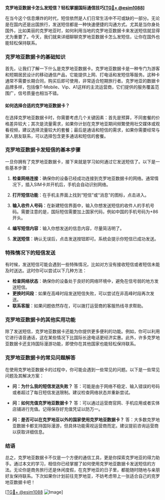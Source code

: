 **克罗地亚数据卡怎么发短信？轻松掌握国际通信技巧[[TG💪+ @esim1088](https://t.me/s/esim1088)]**

在当今这个信息爆炸的时代，短信依然是人们日常生活中不可或缺的一部分。无论是在国内还是出国旅行，发送短信都是一种快速便捷的沟通方式。尤其是当你身处国外，比如美丽的克罗地亚时，如何利用当地的克罗地亚数据卡来发送短信就显得尤为重要了。今天，我们就来详细聊聊克罗地亚数据卡怎么发短信，让你在国外也能轻松保持联系。

### 克罗地亚数据卡的基础知识

首先，让我们了解一下什么是克罗地亚数据卡。克罗地亚数据卡是一种专门为游客和短期居民设计的移动通信产品，它能提供上网、打电话和发短信等服务。这种卡通常不需要长期合同，购买后即可使用，非常适合短期旅行者。克罗地亚的数据卡品牌多样，包括像T-Mobile、Vip、A1这样的主流运营商，它们提供的服务覆盖范围广，信号质量也相当不错。

#### 如何选择合适的克罗地亚数据卡？

在选择克罗地亚数据卡时，你需要考虑几个关键因素：首先是预算，不同套餐的价格差异较大；其次是流量需求，如果你计划在克罗地亚期间频繁使用社交媒体或观看视频，建议选择流量较大的套餐；最后是通话和短信的需求，如果你需要经常与家人朋友联系，可以选择包含更多通话和短信的套餐。

### 克罗地亚数据卡发短信的基本步骤

一旦你拥有了克罗地亚数据卡，接下来就是学习如何通过它发送短信了。以下是一些基本步骤：

1. **检查网络连接**：确保你的设备已经成功连接到克罗地亚数据卡的网络。通常情况下，插入SIM卡并开机后，手机会自动识别网络。

2. **打开短信功能**：在手机主界面上找到“短信”或“消息”的图标，点击进入。

3. **输入收件人号码**：在新建短信界面中，输入你想发送短信的收件人的手机号码。需要注意的是，国际短信需要加上国家代码，例如中国的手机号码为+86开头。

4. **编写短信内容**：输入你想发送的信息内容，尽量简洁明了。

5. **发送短信**：确认无误后，点击发送按钮即可。系统会提示你短信已成功发送。

### 特殊情况下的短信发送

有时候，发送短信可能会遇到一些特殊情况，比如对方没有接收短信或者短信未能及时送达。这时你可以尝试以下几种方法：

- **检查网络状态**：确保你的设备处于良好的网络环境中，避免在信号弱的地方发送短信。
- **更换时间段**：如果在高峰时段发送短信失败，可以尝试在非高峰时段再次发送。
- **联系客服**：如果问题依然存在，可以拨打运营商的客服热线寻求帮助。

### 克罗地亚数据卡的其他实用功能

除了发送短信，克罗地亚数据卡还能为你提供更多便利的功能。例如，你可以利用它进行语音通话，这在某些情况下比国际长途电话更经济实惠。此外，许多克罗地亚数据卡还支持国际漫游功能，即使你在其他国家也能轻松保持联系。

### 克罗地亚数据卡的常见问题解答

在使用克罗地亚数据卡的过程中，你可能会遇到一些常见的问题。以下是一些常见问题及其解决方案：

- **问：为什么我的短信发送失败？**
  答：可能是由于网络不稳定、输入错误的号码或者超过了每日短信发送限制。建议检查网络状态并重新尝试。

- **问：如何充值克罗地亚数据卡？**
  答：可以通过运营商官网、手机应用或者实体店铺进行充值。记得保存好充值凭证以防万一。

- **问：是否可以在克罗地亚以外的国家使用克罗地亚数据卡？**
  答：大多数克罗地亚数据卡都支持国际漫游，但具体功能需视运营商而定。建议提前咨询运营商以获取详细信息。

### 结语

总之，克罗地亚数据卡不仅是一个方便的通信工具，更是你探索克罗地亚的得力助手。通过本文的学习，相信你已经掌握了如何使用克罗地亚数据卡发送短信的方法。无论你是商务旅行还是休闲度假，在克罗地亚的日子里，都能随时随地与亲朋好友保持联系。下次如果你计划前往克罗地亚，不妨考虑带上一张适合自己的克罗地亚数据卡吧！

[[TG💪+ @esim1088](https://t.me/s/esim1088) ![Image](https://i.postimg.cc/4NQfJmqS/Snipaste-2025-05-13-00-14-12.png)]